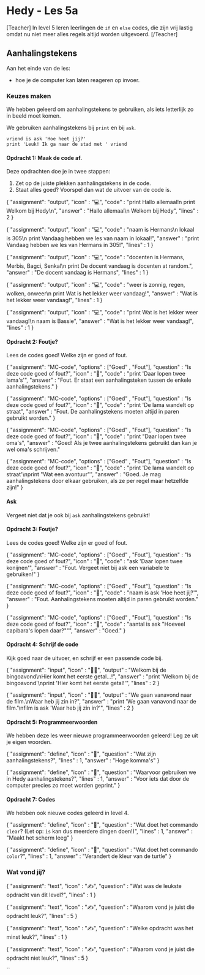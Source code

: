 # Hedy - Les 5a

[Teacher] In level 5 leren leerlingen de `if` en `else` codes, die zijn vrij lastig omdat nu niet meer alles regels altijd worden uitgevoerd. [/Teacher]

## Aanhalingstekens

Aan het einde van de les:

* hoe je de computer kan laten reageren op invoer.

### Keuzes maken

We hebben geleerd om aanhalingstekens te gebruiken, als iets letterlijk zo in beeld moet komen.

We gebruiken aanhalingstekens bij `print` en bij `ask`.

```hedy
vriend is ask 'Hoe heet jij?'
print 'Leuk! Ik ga naar de stad met ' vriend
```

#### Opdracht 1: Maak de code af.

Deze opdrachten doe je in twee stappen:
1. Zet op de juiste plekken aanhalingstekens in de code.
2. Staat alles goed? Voorspel dan wat de uitvoer van de code is.

{
    "assignment": "output",
    "icon"      : "💻",
    "code"      : 
                    "print Hallo allemaal!n
                    print Welkom bij Hedy\n",
    "answer"    : 
                    "Hallo allemaal\n
                    Welkom bij Hedy",
    "lines"     : 2
}


{
    "assignment": "output",
    "icon"      : "💻",
    "code"      : 
                    "naam is Hermans\n
                    lokaal is 305\n
                    print Vandaag hebben we les van naam in lokaal!",
    "answer"    : "print Vandaag hebben we les van Hermans in 305!",
    "lines"     : 1
}

{
    "assignment": "output",
    "icon"      : "💻",
    "code"      : 
                    "docenten is Hermans, Merbis, Bagci, Senkal\n
                    print De docent vandaag is docenten at random.",
    "answer"    :   "De docent vandaag is Hermans",
    "lines"     : 1
}

{
    "assignment": "output",
    "icon"      : "💻",
    "code"      : 
                    "weer is zonnig, regen, wolken, onweer\n
                    print Wat is het lekker weer vandaag!",
    "answer"    :   "Wat is het lekker weer vandaag!",
    "lines"     : 1
}

{
    "assignment": "output",
    "icon"      : "💻",
    "code"      : 
                    "print Wat is het lekker weer vandaag!\n
                    naam is Bassie",
    "answer"    :   "Wat is het lekker weer vandaag!",
    "lines"     : 1
}

#### Opdracht 2: Foutje?
Lees de codes goed! Welke zijn er goed of fout.

{
    "assignment": "MC-code",
    "options"   : ["Goed" , "Fout"],
    "question"  : "Is deze code goed of fout?",
    "icon"      : "🤔",
    "code"      : "print 'Daar lopen twee lama's'",
    "answer"    : "Fout. Er staat een aanhalingsteken tussen de enkele aanhalingstekens."
}

{
    "assignment": "MC-code",
    "options"   : ["Goed" , "Fout"],
    "question"  : "Is deze code goed of fout?",
    "icon"      : "🤔",
    "code"      : "print 'De lama wandelt op straat",
    "answer"    : "Fout. De aanhalingstekens moeten altijd in paren gebruikt worden."
}

{
    "assignment": "MC-code",
    "options"   : ["Goed" , "Fout"],
    "question"  : "Is deze code goed of fout?",
    "icon"      : "🤔",
    "code"      : "print "Daar lopen twee oma's",
    "answer"    : "Goed! Als je twee aanhalingstekens gebruikt dan kan je wel oma's schrijven."

{
    "assignment": "MC-code",
    "options"   : ["Goed" , "Fout"],
    "question"  : "Is deze code goed of fout?",
    "icon"      : "🤔",
    "code"      : "print 'De lama wandelt op straat'\nprint \"Wat een avontuur\"",
    "answer"    : "Goed. Je mag aanhalingstekens door elkaar gebruiken, als ze per regel maar hetzelfde zijn!"
}

#### Ask

Vergeet niet dat je ook bij `ask` aanhalingstekens gebruikt!

#### Opdracht 3: Foutje?
Lees de codes goed! Welke zijn er goed of fout.

{
    "assignment": "MC-code",
    "options"   : ["Goed" , "Fout"],
    "question"  : "Is deze code goed of fout?",
    "icon"      : "🤔",
    "code"      : "ask 'Daar lopen twee konijnen'",
    "answer"    : "Fout. Vergeet niet bij ask een variabele te gebruiken!"
}

{
    "assignment": "MC-code",
    "options"   : ["Goed" , "Fout"],
    "question"  : "Is deze code goed of fout?",
    "icon"      : "🤔",
    "code"      : "naam is ask 'Hoe heet jij?'",
    "answer"    : "Fout. Aanhalingstekens moeten altijd in paren gebruikt worden."
}

{
    "assignment": "MC-code",
    "options"   : ["Goed" , "Fout"],
    "question"  : "Is deze code goed of fout?",
    "icon"      : "🤔",
    "code"      : "aantal is ask "Hoeveel capibara's lopen daar?\""",
    "answer"    : "Goed."
}


#### Opdracht 4: Schrijf de code

Kijk goed naar de uitvoer, en schrijf er een passende code bij. 

{
    "assignment": "input",
    "icon"      : "🧑‍💻",
    "output"    : "Welkom bij de bingoavond\nHier komt het eerste getal...!",
    "answer"    : "print 'Welkom bij de bingoavond'\nprint 'Hier komt het eerste getal!'",
    "lines"     : 2
}


{
    "assignment": "input",
    "icon"      : "🧑‍💻",
    "output"    : "We gaan vanavond naar de film.\nWaar heb jij zin in?",
    "answer"    : "print 'We gaan vanavond naar de film.'\nfilm is ask 'Waar heb jij zin in?'",
    "lines"     : 2
}


#### Opdracht 5: Programmeerwoorden 

We hebben deze les weer nieuwe programmeerwoorden geleerd! Leg ze uit je eigen woorden. 

{
    "assignment": "define",
    "icon"      : "📖",
    "question"  : "Wat zijn aanhalingstekens?",
    "lines"     : 1,
    "answer"    : "Hoge komma's"
}

{
    "assignment": "define",
    "icon"      : "📖",
    "question"  : "Waarvoor gebruiken we in Hedy aanhalingstekens?",
    "lines"     : 1,
    "answer"    : "Voor iets dat door de computer precies zo moet worden geprint."
}



#### Opdracht 7: Codes

We hebben ook nieuwe codes geleerd in level 4.

{
    "assignment": "define",
    "icon"      : "📖",
    "question"  : "Wat doet het commando `clear`? (Let op: `is` kan dus meerdere dingen doen!)",
    "lines"     : 1,
    "answer"    : "Maakt het scherm leeg"
}

{
    "assignment": "define",
    "icon"      : "📖",
    "question"  : "Wat doet het commando `color`?",
    "lines"     : 1,
    "answer"    : "Verandert de kleur van de turtle"
}

### Wat vond jij?

{
    "assignment": "text",
    "icon"      : "✍️",
    "question"  : "Wat was de leukste opdracht van dit level?",
    "lines"     : 1
}

{
    "assignment": "text",
    "icon"      : "✍️",
    "question"  : "Waarom vond je juist die opdracht leuk?",
    "lines"     : 5
}

{
    "assignment": "text",
    "icon"      : "✍️",
    "question"  : "Welke opdracht was het minst leuk?",
    "lines"     : 1
}

{
    "assignment": "text",
    "icon"      : "✍️",
    "question"  : "Waarom vond je juist die opdracht niet leuk?",
    "lines"     : 5
}


``
